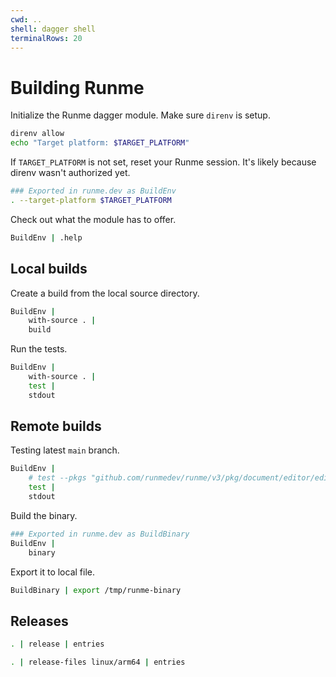 ```yaml
---
cwd: ..
shell: dagger shell
terminalRows: 20
---
```


# Building Runme

Initialize the Runme dagger module. Make sure `direnv` is setup.

```sh {"interpreter":"bash","terminalRows":"4"}
direnv allow
echo "Target platform: $TARGET_PLATFORM"
```

If `TARGET_PLATFORM` is not set, reset your Runme session. It's likely because direnv wasn't authorized yet.

```sh {"name":"BuildEnv"}
### Exported in runme.dev as BuildEnv
. --target-platform $TARGET_PLATFORM
```

Check out what the module has to offer.

```sh
BuildEnv | .help
```

## Local builds

Create a build from the local source directory.

```sh
BuildEnv |
    with-source . |
    build
```

Run the tests.

```sh
BuildEnv |
    with-source . |
    test |
    stdout
```

## Remote builds

Testing latest `main` branch.

```sh
BuildEnv |
    # test --pkgs "github.com/runmedev/runme/v3/pkg/document/editor/editorservice" |
    test |
    stdout
```

Build the binary.

```sh {"name":"BuildBinary"}
### Exported in runme.dev as BuildBinary
BuildEnv |
    binary
```

Export it to local file.

```sh
BuildBinary | export /tmp/runme-binary
```

## Releases

```sh
. | release | entries
```

```sh {"interactive":"true"}
. | release-files linux/arm64 | entries
```
